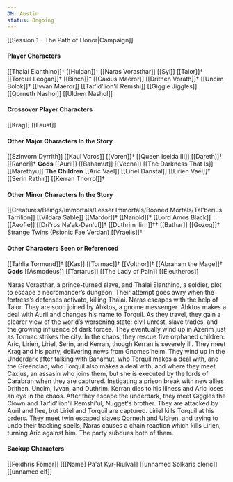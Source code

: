 ```yaml
---
DM: Austin
status: Ongoing
---
```

[[Session 1 - The Path of Honor|Campaign]]
#### Player Characters
[[Thalai Elanthino]]†
[[Huldan]]†
[[Naras Vorasthar]]
[[Syl]]
[[Talor]]†
[[Torquil Leogan]]†
[[Binch]]†
[[Caxius Maeror]]
[[Drithen Vorath]]†
[[Uncim Bolok]]†
[[Ivvan Maeror]]
[[Tar'id'lion'il Remshi]]
[[Giggle Jiggles]]
[[Qorneth Nashol]]
[[Uldren Nashol]]
#### Crossover Player Characters
[[Krag]]
[[Faust]]
#### Other Major Characters In the Story
[[Szinvorn Dyrrith]]
[[Kaul Voros]]
[[Voren]]†
[[Queen Iselda III]]
[[Dareth]]†
[[Ranor]]†
**Gods**
[[Auril]]
[[Bahamut]]
[[Vecna]]
[[The Darkness That Is]]
[[Marethyu]]
**The Children**
[[Aric Vael]]
[[Liriel Danstal]]
[[Lirien Vael]]†
[[Serin Rathir]]
[[Kerran Thorrol]]†
#### Other Minor Characters In the Story
[[Creatures/Beings/Immortals/Lesser Immortals/Booned Mortals/Tal'berius Tarrilion]]
[[Vildara Sable]]
[[Mardor]]†
[[Nanold]]†
[[Lord Amos Black]]
[[Aeofie]]
[[Dri'ros Na'ak-Dan'ul]]†
[[Duthrim Ilirn]]††
[[Bathar]]
[[Gozog]]†
Strange Twins (Psionic Fae Verdan)
[[Vraelis]]†
#### Other Characters Seen or Referenced
[[Tahlia Tormund]]†
[[Kas]]
[[Tormac]]†
[[Volthor]]†
[[Abraham the Mage]]†
**Gods**
[[Asmodeus]]
[[Tartarus]]
[[The Lady of Pain]]
[[Eleutheros]]


Naras Vorasthar, a prince-turned slave, and Thalai Elanthino, a soldier, plot to escape a necromancer’s dungeon. Their attempt goes awry when the fortress’s defenses activate, killing Thalai. Naras escapes with the help of Talor. They are soon joined by Ahktos, a gnome messenger.
Ahktos makes a deal with Auril and changes his name to Torquil. As they travel, they gain a clearer view of the world’s worsening state: civil unrest, slave trades, and the growing influence of dark forces. They eventually wind up in Azerim just as Tormac strikes the city. In the chaos, they rescue five orphaned children: Aric, Lirien, Liriel, Serin, and Kerran, though Kerran is severely ill.
They meet Krag and his party, delivering news from Gnomes'helm.
They wind up in the Underdark after talking with Bahamut, who Torquil makes a deal with, and the Greenclad, who Torquil also makes a deal with, and where they meet Caxius, an assasin who joins them, but she is executed by the lords of Carabran when they are captured. Instigating a prison break with new allies Drithen, Uncim, Ivvan, and Duthrim. Kerran dies to his illness and Aric loses an eye in the chaos.
After they escape the underdark, they meet Giggles the Clown and Tar'id'lion'il Remshi'ul, Nugget's brother. They are attacked by Auril and flee, but Liriel and Torquil are captured. Liriel kills Torquil at his orders.
They meet twin escaped slaves Qorneth and Uldren, and trying to undo their tracking spells, Naras causes a chain reaction which kills Lirien, turning Aric against him. The party subdues both of them.


#### Backup Characters
[[Feidhris Fômar]]
[[[Name] Pa'at Kyr-Riulva]]
[[unnamed Solkaris cleric]]
[[unnamed elf]]
